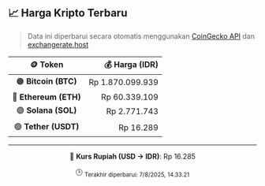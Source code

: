 

<!-- HARGA_KRIPTO -->
## 📈 Harga Kripto Terbaru

> Data ini diperbarui secara otomatis menggunakan [CoinGecko API](https://www.coingecko.com/) dan [exchangerate.host](https://exchangerate.host/)

<div align="center">

| 🪙 Token | 💰 Harga (IDR) |
|:------:|---------------:|
| 🟠 **Bitcoin (BTC)**   | Rp 1.870.099.939 |
| 🔵 **Ethereum (ETH)**  | Rp 60.339.109 |
| 🟣 **Solana (SOL)**    | Rp 2.771.743 |
| 🟢 **Tether (USDT)**   | Rp 16.289 |

---

💱 **Kurs Rupiah (USD → IDR)**: Rp 16.285

🕒 <sub>Terakhir diperbarui: 7/8/2025, 14.33.21</sub>

</div>
<!-- /HARGA_KRIPTO -->